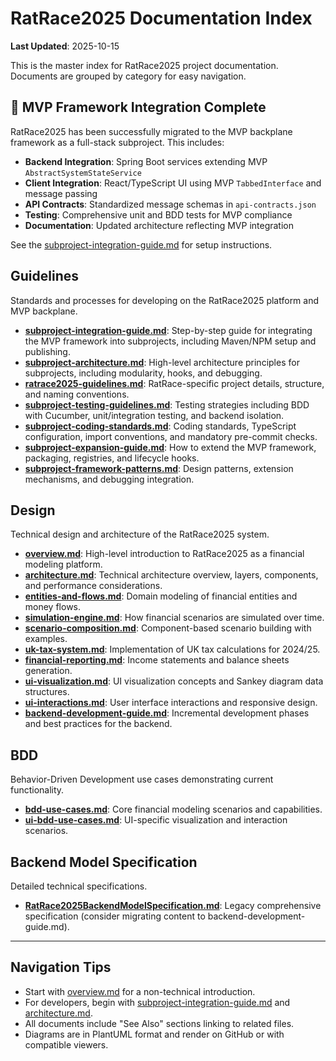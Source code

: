# RatRace2025 Documentation Index

**Last Updated**: 2025-10-15

This is the master index for RatRace2025 project documentation. Documents are grouped by category for easy navigation.

## 🎉 MVP Framework Integration Complete

RatRace2025 has been successfully migrated to the MVP backplane framework as a full-stack subproject. This includes:

- **Backend Integration**: Spring Boot services extending MVP `AbstractSystemStateService`
- **Client Integration**: React/TypeScript UI using MVP `TabbedInterface` and message passing
- **API Contracts**: Standardized message schemas in `api-contracts.json`
- **Testing**: Comprehensive unit and BDD tests for MVP compliance
- **Documentation**: Updated architecture reflecting MVP integration

See the [subproject-integration-guide.md](guidelines/subproject-integration-guide.md) for setup instructions.

## Guidelines
Standards and processes for developing on the RatRace2025 platform and MVP backplane.

- **[subproject-integration-guide.md](guidelines/subproject-integration-guide.md)**: Step-by-step guide for integrating the MVP framework into subprojects, including Maven/NPM setup and publishing.
- **[subproject-architecture.md](guidelines/subproject-architecture.md)**: High-level architecture principles for subprojects, including modularity, hooks, and debugging.
- **[ratrace2025-guidelines.md](guidelines/ratrace2025-guidelines.md)**: RatRace-specific project details, structure, and naming conventions.
- **[subproject-testing-guidelines.md](guidelines/subproject-testing-guidelines.md)**: Testing strategies including BDD with Cucumber, unit/integration testing, and backend isolation.
- **[subproject-coding-standards.md](guidelines/subproject-coding-standards.md)**: Coding standards, TypeScript configuration, import conventions, and mandatory pre-commit checks.
- **[subproject-expansion-guide.md](guidelines/subproject-expansion-guide.md)**: How to extend the MVP framework, packaging, registries, and lifecycle hooks.
- **[subproject-framework-patterns.md](guidelines/subproject-framework-patterns.md)**: Design patterns, extension mechanisms, and debugging integration.

## Design
Technical design and architecture of the RatRace2025 system.

- **[overview.md](overview.md)**: High-level introduction to RatRace2025 as a financial modeling platform.
- **[architecture.md](design/architecture.md)**: Technical architecture overview, layers, components, and performance considerations.
- **[entities-and-flows.md](design/entities-and-flows.md)**: Domain modeling of financial entities and money flows.
- **[simulation-engine.md](design/simulation-engine.md)**: How financial scenarios are simulated over time.
- **[scenario-composition.md](design/scenario-composition.md)**: Component-based scenario building with examples.
- **[uk-tax-system.md](design/uk-tax-system.md)**: Implementation of UK tax calculations for 2024/25.
- **[financial-reporting.md](design/financial-reporting.md)**: Income statements and balance sheets generation.
- **[ui-visualization.md](design/ui-visualization.md)**: UI visualization concepts and Sankey diagram data structures.
- **[ui-interactions.md](design/ui-interactions.md)**: User interface interactions and responsive design.
- **[backend-development-guide.md](design/backend-development-guide.md)**: Incremental development phases and best practices for the backend.

## BDD
Behavior-Driven Development use cases demonstrating current functionality.

- **[bdd-use-cases.md](BDD/bdd-use-cases.md)**: Core financial modeling scenarios and capabilities.
- **[ui-bdd-use-cases.md](BDD/ui-bdd-use-cases.md)**: UI-specific visualization and interaction scenarios.

## Backend Model Specification
Detailed technical specifications.

- **[RatRace2025BackendModelSpecification.md](RatRace2025BackendModelSpecification.md)**: Legacy comprehensive specification (consider migrating content to backend-development-guide.md).

---

## Navigation Tips
- Start with [overview.md](overview.md) for a non-technical introduction.
- For developers, begin with [subproject-integration-guide.md](guidelines/subproject-integration-guide.md) and [architecture.md](design/architecture.md).
- All documents include "See Also" sections linking to related files.
- Diagrams are in PlantUML format and render on GitHub or with compatible viewers.